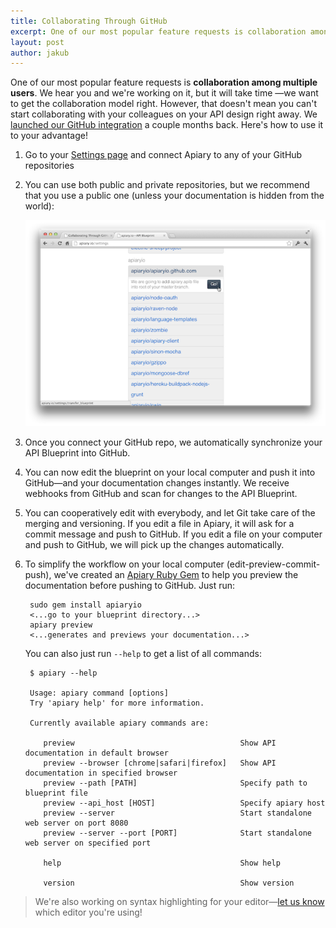 ```yaml
---
title: Collaborating Through GitHub
excerpt: One of our most popular feature requests is collaboration among multiple users. Here's how you can use our GitHub integration to do that
layout: post
author: jakub
---
```


One of our most popular feature requests is **collaboration among multiple users**. We hear you and we're working on it, but it will take time —we want to get the collaboration model right. However, that doesn't mean you can't start collaborating with your colleagues on your API design right away. We [launched our GitHub integration](https://blog.apiary.io/to-our-wonderful-beta-testers/) a couple months back. Here's how to use it to your advantage!

1. Go to your [Settings page](https://apiary.io/settings) and connect Apiary to any of your GitHub repositories
2. You can use both public and private repositories, but we recommend that you use a public one (unless your documentation is hidden from the world):

     ![Github Repos Association](/images/2012-09-13-github-repos.png)

3. Once you connect your GitHub repo, we automatically synchronize your API Blueprint into GitHub.
4. You can now edit the blueprint on your local computer and push it into GitHub&mdash;and your documentation changes instantly. We receive webhooks from GitHub and scan for changes to the API Blueprint.
5. You can cooperatively edit with everybody, and let Git take care of the merging and versioning. If you edit a file in Apiary, it will ask for a commit message and push to GitHub. If you edit a file on your computer and push to GitHub, we will pick up the changes automatically.

6. To simplify the workflow on your local computer (edit-preview-commit-push), we've created an [Apiary Ruby Gem](https://github.com/apiaryio/apiary-client) to help you preview the documentation before pushing to GitHub. Just run:

        sudo gem install apiaryio
        <...go to your blueprint directory...>
        apiary preview
        <...generates and previews your documentation...>

    You can also just run `--help` to get a list of all commands:

        $ apiary --help

        Usage: apiary command [options]
        Try 'apiary help' for more information.

        Currently available apiary commands are:

           preview                                     Show API documentation in default browser
           preview --browser [chrome|safari|firefox]   Show API documentation in specified browser
           preview --path [PATH]                       Specify path to blueprint file
           preview --api_host [HOST]                   Specify apiary host
           preview --server                            Start standalone web server on port 8080
           preview --server --port [PORT]              Start standalone web server on specified port

           help                                        Show help

           version                                     Show version

> We're also working on syntax highlighting for your editor&mdash;[let us know](http://support.apiary.io/forums/120125-general/suggestions/3078545-create-package-for-sublime-text) which editor you're using!
